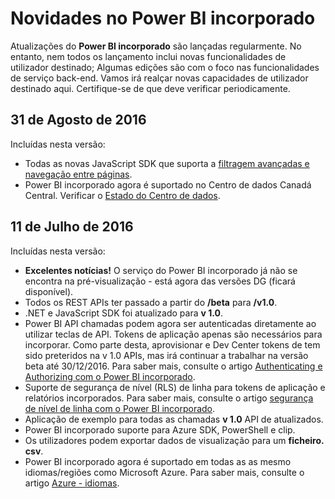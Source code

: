 <properties
   pageTitle="Novidades no Power BI incorporado"
   description="Obter as informações mais recentes sobre o que há de novo no Power BI incorporado"
   services="power-bi-embedded"
   documentationCenter=""
   authors="guyinacube"
   manager="erikre"
   editor=""
   tags=""/>
<tags
   ms.service="power-bi-embedded"
   ms.devlang="NA"
   ms.topic="article"
   ms.tgt_pltfrm="NA"
   ms.workload="powerbi"
   ms.date="10/04/2016"
   ms.author="asaxton"/>

# <a name="whats-new-in-power-bi-embedded"></a>Novidades no Power BI incorporado

Atualizações do **Power BI incorporado** são lançadas regularmente. No entanto, nem todos os lançamento inclui novas funcionalidades de utilizador destinado; Algumas edições são com o foco nas funcionalidades de serviço back-end. Vamos irá realçar novas capacidades de utilizador destinado aqui. Certifique-se de que deve verificar periodicamente.

## <a name="august-31st-2016"></a>31 de Agosto de 2016

Incluídas nesta versão:

- Todas as novas JavaScript SDK que suporta a [filtragem avançadas e navegação entre páginas](power-bi-embedded-interact-with-reports.md).
- Power BI incorporado agora é suportado no Centro de dados Canadá Central. Verificar o [Estado do Centro de dados](https://azure.microsoft.com/status/).

## <a name="july-11th-2016"></a>11 de Julho de 2016

Incluídas nesta versão:

-    **Excelentes notícias!** O serviço do Power BI incorporado já não se encontra na pré-visualização - está agora das versões DG (ficará disponível).  
-    Todos os REST APIs ter passado a partir do **/beta** para **/v1.0**.
-    .NET e JavaScript SDK foi atualizado para **v 1.0**.
-    Power BI API chamadas podem agora ser autenticadas diretamente ao utilizar teclas de API. Tokens de aplicação apenas são necessários para incorporar. Como parte desta, aprovisionar e Dev Center tokens de tem sido preteridos na v 1.0 APIs, mas irá continuar a trabalhar na versão beta até 30/12/2016. Para saber mais, consulte o artigo [Authenticating e Authorizing com o Power BI incorporado](power-bi-embedded-app-token-flow.md).
-    Suporte de segurança de nível (RLS) de linha para tokens de aplicação e relatórios incorporados. Para saber mais, consulte o artigo [segurança de nível de linha com o Power BI incorporado](power-bi-embedded-rls.md).
-    Aplicação de exemplo para todas as chamadas **v 1.0** API de atualizados.
-    Power BI incorporado suporte para Azure SDK, PowerShell e clip.
-    Os utilizadores podem exportar dados de visualização para um **ficheiro. csv**.
-    Power BI incorporado agora é suportado em todas as as mesmo idiomas/regiões como Microsoft Azure. Para saber mais, consulte o artigo [Azure - idiomas](http://social.technet.microsoft.com/wiki/contents/articles/4234.windows-azure-extent-of-localization.aspx).
